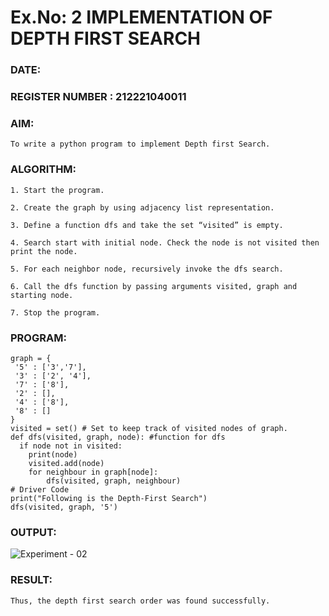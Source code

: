 # Ex.No: 2  IMPLEMENTATION OF DEPTH FIRST SEARCH
### DATE:                                                                            
### REGISTER NUMBER : 212221040011

### AIM: 
    To write a python program to implement Depth first Search. 
    
### ALGORITHM:

    1. Start the program.
    
    2. Create the graph by using adjacency list representation.
    
    3. Define a function dfs and take the set “visited” is empty.
    
    4. Search start with initial node. Check the node is not visited then print the node.
    
    5. For each neighbor node, recursively invoke the dfs search.
    
    6. Call the dfs function by passing arguments visited, graph and starting node.
    
    7. Stop the program.
    
### PROGRAM:
    
    graph = {
     '5' : ['3','7'],
     '3' : ['2', '4'],
     '7' : ['8'], 
     '2' : [],
     '4' : ['8'],
     '8' : []
    }
    visited = set() # Set to keep track of visited nodes of graph.
    def dfs(visited, graph, node): #function for dfs
      if node not in visited:
        print(node)
        visited.add(node)
        for neighbour in graph[node]:
            dfs(visited, graph, neighbour)
    # Driver Code
    print("Following is the Depth-First Search")
    dfs(visited, graph, '5')

### OUTPUT:

![Experiment - 02](https://github.com/AKASHBKUMAR/AI_Lab_2023-24/assets/113763258/e600e58e-e86d-47b3-92e4-512721595a23)


### RESULT:
    Thus, the depth first search order was found successfully.
